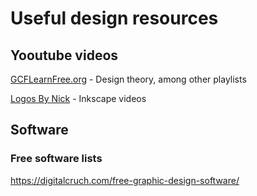 # Useful design resources

## Yooutube videos

[GCFLearnFree.org](https://www.youtube.com/c/GcflearnfreeOrgplus/playlists "GCFLearnFree.org - Work skills and design") - Design theory, among other playlists

[Logos By Nick](https://www.youtube.com/c/LogosByNick/playlists "Logos By Nick - Inkscape tutorials") - Inkscape videos

## Software

### Free software lists

https://digitalcruch.com/free-graphic-design-software/
